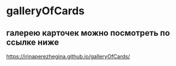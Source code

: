 # galleryOfCards
## галерею карточек можно посмотреть по ссылке ниже
https://irinaperezhegina.github.io/galleryOfCards/
